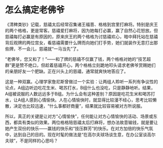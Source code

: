 # 怎么搞定老佛爷

《清稗类钞》记载，慈禧太后经常召集诸王福晋、格格到宫里打麻将。特别是庆王的两个格格，更是常客。慈禧爱打麻将，因为她每打必赢，赢了自然心花怒放。但慈禧每打必赢是有原因的，原来庆王的两个格格为讨慈禧欢心，暗中拜托站在慈禧背后观牌的两位宫女，看慈禧需要什么牌而向她们打手势，她们就装作无意打出那些牌，不一会儿，慈禧就“一马当先”了。

“老佛爷，您又和了！”——和了牌的慈禧不仅赢了钱，两个格格对她的“技艺超群”更是赞不绝口，但趁着慈禧开心，两个格格立刻跪地叩头请求老佛爷赏赐她们的亲朋好友一个肥缺。正在兴头上的慈禧，通常就爽快地答应了。

这是一种双赢。心理学家詹尼斯曾做过一个实验：让两组人聆听一系列有争议性的论点，A组边听边吃花生米、喝苏打水，B组什么也没吃，只是静静地听。结果，A组被说服的人数远远多于B组。为什么会有这种差别？原因是吃花生米和喝苏打水，让A组人感到心情愉快。人在心情愉快时，就显得比较漫不经心，思考比较懒散，决定也比较迅速，“什么事都好商量”，结果就比较容易被对方所说服。

所以，真正的关键是让对方“心情愉快”，任何能让对方心情愉快的活动、场景或东西，都具有类似的效果。两位格格陪慈禧太后打麻将，想办法故意输钱，就是要让她产生双份的快乐——赢钱的快乐和“技压群芳”的快乐。在对方加倍的快乐气氛中，达到自己的目的。现在时髦的做法是“在高尔夫球场谈生意，在办公室谈高尔夫球”，不是同样的心思吗？